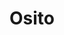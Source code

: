 ---
title: Osito
date: 
draft: false

# descripcion
description : Osito

materials: Plata 925

color: Plateado

dimensions: 1,3cm x 2cm

code: 02-14-0230

type: "Dijes"

categories: []

price: $2.550,00

# Images
# first image will be shown in the product page
images:
  # - image: "images/path_to_image"
  # La ubicacion de las imagenes es imagenes/Dijes/Dijes.Plata/02-14-0230-osito
  - image: "./images/dijes/plata/02-14-0230-osito.JPG"
---